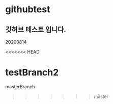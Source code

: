 ﻿# githubtest
## 깃허브 테스트 입니다. 
20200814

<<<<<<< HEAD

testBranch2
=======
masterBranch
>>>>>>> master
